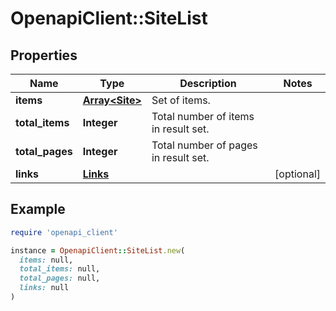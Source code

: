 # OpenapiClient::SiteList

## Properties

| Name | Type | Description | Notes |
| ---- | ---- | ----------- | ----- |
| **items** | [**Array&lt;Site&gt;**](Site.md) | Set of items. |  |
| **total_items** | **Integer** | Total number of items in result set. |  |
| **total_pages** | **Integer** | Total number of pages in result set. |  |
| **links** | [**Links**](Links.md) |  | [optional] |

## Example

```ruby
require 'openapi_client'

instance = OpenapiClient::SiteList.new(
  items: null,
  total_items: null,
  total_pages: null,
  links: null
)
```

